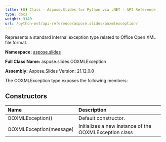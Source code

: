 ```yaml
---
title: {0} Class - Aspose.Slides for Python via .NET - API Reference
type: docs
weight: 3140
url: /python-net/api-reference/aspose.slides/ooxmlexception/
---
```


Represents a standard internal exception type related to Office Open XML file format.

**Namespace:** [aspose.slides](/python-net/api-reference/aspose.slides/)

**Full Class Name:** aspose.slides.OOXMLException

**Assembly:**  Aspose.Slides Version: 21.12.0.0

The OOXMLException type exposes the following members:
## **Constructors**
|**Name**|**Description**|
| :- | :- |
|OOXMLException()|Default constructor.|
|OOXMLException(message)|Initializes a new instance of the OOXMLException class|
